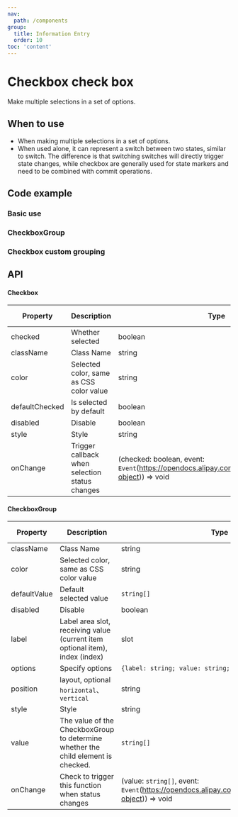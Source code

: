 ```yaml
---
nav:
  path: /components
group:
  title: Information Entry
  order: 10
toc: 'content'
---
```


# Checkbox check box

<!-- <code src="../../docs/components/compatibility.tsx" inline="true"></code> -->

Make multiple selections in a set of options.

## When to use

- When making multiple selections in a set of options.
- When used alone, it can represent a switch between two states, similar to switch. The difference is that switching switches will directly trigger state changes, while checkbox are generally used for state markers and need to be combined with commit operations.

## Code example

### Basic use

<code src='../../demo/pages/Checkbox/index'></code>

### CheckboxGroup

<!-- <code src='pages/CheckboxGroup/index'></code> -->

### Checkbox custom grouping

<!-- <code src='pages/CheckboxCustomGroup/index'></code> -->

## API

#### Checkbox

| Property           | Description                    | Type                                                                                              | Default Value |
| -------------- | ----------------------- | ------------------------------------------------------------------------------------------------- | ------ |
| checked        | Whether selected                | boolean                                                                                           | -      |
| className      | Class Name                    | string                                                                                            | -      |
| color          | Selected color, same as CSS color value | string                                                                                            | -      |
| defaultChecked | Is selected by default            | boolean                                                                                           | -      |
| disabled       | Disable                | boolean                                                                                           | false  |
| style          | Style                    | string                                                                                            | -      |
| onChange       | Trigger callback when selection status changes  | (checked: boolean, event: `Event`(https://opendocs.alipay.com/mini/framework/event-object)) => void | -      |

#### CheckboxGroup

| Property         | Description                                                         | Type                                                                                            | Default Value      |
| ------------ | ------------------------------------------------------------ | ----------------------------------------------------------------------------------------------- | ----------- |
| className    | Class Name                                                         | string                                                                                          | -           |
| color        | Selected color, same as CSS color value                                      | string                                                                                          | -           |
| defaultValue | Default selected value                                                 | `string[]`                                                                                      | -           |
| disabled     | Disable                                                     | boolean                                                                                         | false       |
| label        | Label area slot, receiving value (current item optional item), index (index) | slot                                                                                            | -           |
| options      | Specify options                                                   | `{label: string; value: string; disabled: boolean}[]`                                           | -           |
| position     | layout, optional `horizontal`、`vertical`                          | string                                                                                          | `vertical`  |
| style        | Style                                                         | string                                                                                          | -           |
| value        | The value of the CheckboxGroup to determine whether the child element is checked.                       | `string[]`                                                                                      | -           |
| onChange     | Check to trigger this function when status changes                                     | (value: `string[]`, event: `Event`(https://opendocs.alipay.com/mini/framework/event-object)) => void | -           |
